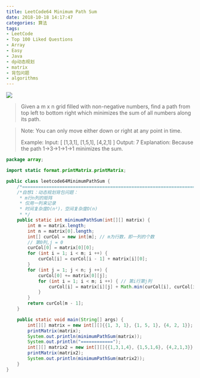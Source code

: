 ```yaml
---
title: LeetCode64 Minimum Path Sum
date: 2018-10-18 14:17:47
categories: 算法
tags: 
- LeetCode
- Top 100 Liked Questions
- Array
- Easy
- Java
- dp动态规划
- matrix
- 背包问题
- algorithms
---
```


![](http://qiniu.limengting.site/code23.jpg)

> Given a m x n grid filled with non-negative numbers, find a path from top left to bottom right which minimizes the sum of all numbers along its path.

<!-- more -->

> Note: You can only move either down or right at any point in time.
>
> Example:
> Input:
> [
>   [1,3,1],
>   [1,5,1],
>   [4,2,1]
> ]
> Output: 7
> Explanation: Because the path 1→3→1→1→1 minimizes the sum.

```java
package array;

import static format.printMatrix.printMatrix;

public class leetcode64MinimumPathSum {
    /*=====================================================================================*/
    /*自想1：动态规划背包问题：
     * m行n列的矩阵
     * 仅用一列来记录
     * 时间复杂度O(n²)，空间复杂度O(n)
     * */
    public static int minimumPathSum(int[][] matrix) {
        int m = matrix.length;
        int n = matrix[0].length;
        int[] curCol = new int[m]; // m为行数，即一列的个数
        // 第0列,j = 0
        curCol[0] = matrix[0][0];
        for (int i = 1; i < m; i ++) {
            curCol[i] = curCol[i - 1] + matrix[i][0];
        }
        for (int j = 1; j < n; j ++) {
            curCol[0] += matrix[0][j];
            for (int i = 1; i < m; i ++) { // 第i行第j列
                curCol[i] = matrix[i][j] + Math.min(curCol[i], curCol[i - 1]);
            }
        }
        return curCol[m - 1];
    }

    public static void main(String[] args) {
        int[][] matrix = new int[][]{{1, 3, 1}, {1, 5, 1}, {4, 2, 1}};
        printMatrix(matrix);
        System.out.println(minimumPathSum(matrix));
        System.out.println("============");
        int[][] matrix2 = new int[][]{{1,3,1,4}, {1,5,1,6}, {4,2,1,3}};
        printMatrix(matrix2);
        System.out.println(minimumPathSum(matrix2));
    }
}

```